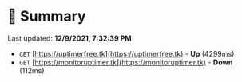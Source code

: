 # 📖 Summary
Last updated: **12/9/2021, 7:32:39 PM**

- `GET` [https://uptimerfree.tk](https://uptimerfree.tk) - **Up** (4299ms)
- `GET` [https://monitoruptimer.tk](https://monitoruptimer.tk) - **Down** (112ms)
